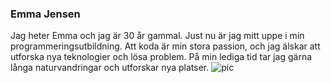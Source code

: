 ### Emma Jensen
Jag heter Emma och jag är 30 år gammal. Just nu är jag mitt uppe i min programmeringsutbildning. Att koda är min stora passion, och jag älskar att utforska nya teknologier och lösa problem. På min lediga tid tar jag gärna långa naturvandringar och utforskar nya platser.
![pic](/Users/lilp/skolan-23/chasacrepos/gitworkshop/img/focusjuice_A_man_sitting_and_playing_the_piano_in_the_middle_of_91bb3dd7-0375-48df-a56c-cce305a734bb.png)
